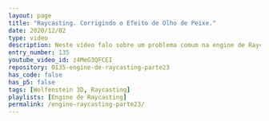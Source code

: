 ```yaml
---
layout: page
title: "Raycasting. Corrigindo o Efeito de Olho de Peixe."
date: 2020/12/02
type: video
description: Neste vídeo falo sobre um problema comum na engine de Raycasting que é o efeito de olho de peixe, onde as parede ficam com um formato arredondado. Para corrigir esse problema é necessário modificar um pouco as fórmulas anteriores para calcular o que chamo de distância perpendicular.
entry_number: 135
youtube_video_id: z4MeG3QFCEI
repository: 0135-engine-de-raycasting-parte23
has_code: false
has_p5: false
tags: [Wolfenstein 3D, Raycasting]
playlists: [Engine de Raycasting]
permalink: /engine-raycasting-parte23/
---
```

